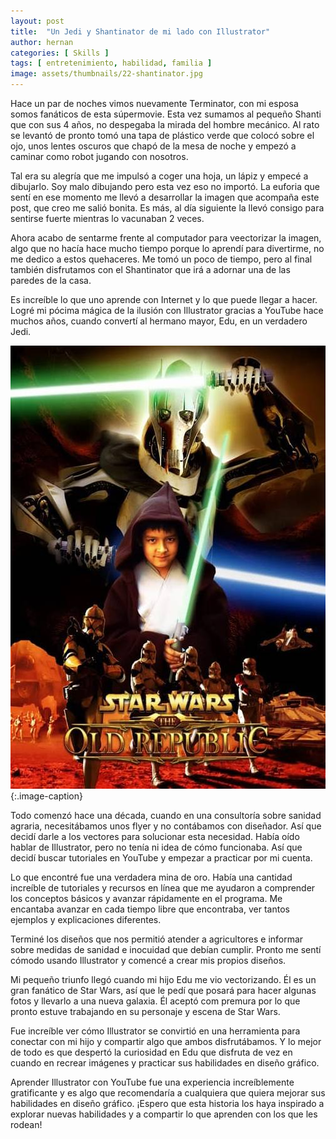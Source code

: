 ```yaml
---
layout: post
title:  "Un Jedi y Shantinator de mi lado con Illustrator"
author: hernan
categories: [ Skills ]
tags: [ entretenimiento, habilidad, familia ]
image: assets/thumbnails/22-shantinator.jpg
---
```


Hace un par de noches vimos nuevamente Terminator, con mi esposa somos fanáticos de esta súpermovie. Esta vez sumamos al pequeño Shanti que con sus 4 años, no despegaba la mirada del hombre mecánico. Al rato se levantó de pronto tomó una tapa de plástico verde que colocó sobre el ojo, unos lentes oscuros que chapó de la mesa de noche y empezó a caminar como robot jugando con nosotros. 

Tal era su alegría que me impulsó a coger una hoja, un lápiz y empecé a dibujarlo. Soy malo dibujando pero esta vez eso no importó. La euforia que sentí en ese momento me llevó a desarrollar la imagen que acompaña este post, que creo me salió bonita. Es más, al día siguiente la llevó consigo para sentirse fuerte mientras lo vacunaban 2 veces. 

Ahora acabo de sentarme frente al computador para veectorizar la imagen, algo que no hacía hace mucho tiempo porque lo aprendí para divertirme, no me dedico a estos quehaceres. Me tomó un poco de tiempo, pero al final también disfrutamos con el Shantinator que irá a adornar una de las paredes de la casa.

Es increíble lo que uno aprende con Internet y lo que puede llegar a hacer. Logré mi pócima mágica de la ilusión con Illustrator gracias a YouTube hace muchos años, cuando convertí al hermano mayor, Edu, en un verdadero Jedi.

![Edu Jedi](https://raw.githubusercontent.com/kanancho/blog/main/assets/thumbnails/22-jedi-edu.jpg)
{:.image-caption}

Todo comenzó hace una década, cuando en una consultoría sobre sanidad agraria, necesitábamos unos flyer y no contábamos con diseñador. Así que decidí darle a los vectores para solucionar esta necesidad. Había oído hablar de Illustrator, pero no tenía ni idea de cómo funcionaba. Así que decidí buscar tutoriales en YouTube y empezar a practicar por mi cuenta.

Lo que encontré fue una verdadera mina de oro. Había una cantidad increíble de tutoriales y recursos en línea que me ayudaron a comprender los conceptos básicos y avanzar rápidamente en el programa. Me encantaba avanzar en cada tiempo libre que encontraba, ver tantos ejemplos y explicaciones diferentes.

Terminé los diseños que nos permitió atender a agricultores e informar sobre medidas de sanidad e inocuidad que debían cumplir. Pronto me sentí cómodo usando Illustrator y comencé a crear mis propios diseños. 

Mi pequeño triunfo llegó cuando mi hijo Edu me vio vectorizando. Él es un gran fanático de Star Wars, así que le pedí que posará para hacer algunas fotos y llevarlo a una nueva galaxia. Él aceptó com premura por lo que pronto estuve trabajando en su personaje y escena de Star Wars.

Fue increíble ver cómo Illustrator se convirtió en una herramienta para conectar con mi hijo y compartir algo que ambos disfrutábamos. Y lo mejor de todo es que despertó la curiosidad en Edu que disfruta de vez en cuando en recrear imágenes y practicar sus habilidades en diseño gráfico.

Aprender Illustrator con YouTube fue una experiencia increíblemente gratificante y es algo que recomendaría a cualquiera que quiera mejorar sus habilidades en diseño gráfico. ¡Espero que esta historia los haya inspirado a explorar nuevas habilidades y a compartir lo que aprenden con los que les rodean!
